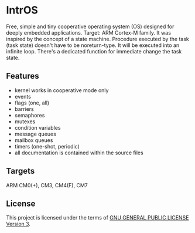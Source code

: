 IntrOS
=======

Free, simple and tiny cooperative operating system (OS) designed for deeply embedded applications.
Target: ARM Cortex-M family.
It was inspired by the concept of a state machine.
Procedure executed by the task (task state) doesn't have to be noreturn-type.
It will be executed into an infinite loop.
There's a dedicated function for immediate change the task state.

Features
--------

- kernel works in cooperative mode only
- events
- flags (one, all)
- barriers
- semaphores
- mutexes
- condition variables
- message queues
- mailbox queues
- timers (one-shot, periodic)
- all documentation is contained within the source files

Targets
-------

ARM CM0(+), CM3, CM4(F), CM7

License
-------

This project is licensed under the terms of [GNU GENERAL PUBLIC LICENSE Version 3](http://www.gnu.org/philosophy/why-not-lgpl.html).

